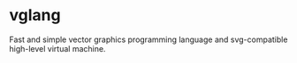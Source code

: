 # vglang
Fast and simple vector graphics programming language and svg-compatible high-level virtual machine.
